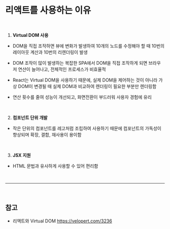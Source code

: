 # 리액트를 사용하는 이유

<br>

1. **Virtual DOM 사용**

- DOM을 직접 조작하면 뷰에 변화가 발생하여 10개의 노드를 수정해야 할 때 10번의 레이아웃 계산과 10번의 리렌더링이 발생

- DOM 조작이 많이 발생하는 복잡한 SPA에서 DOM을 직접 조작하게 되면 브라우저 연산이 늘어나고, 전체적인 프로세스가 비효율적

- React는 Virtual DOM을 사용하기 때문에, 실제 DOM을 제어하는 것이 아니라 가상 DOM이 변경될 때 실제 DOM과 비교하여 렌더링이 필요한 부분만 렌더링함

- 연산 횟수를 줄여 성능이 개선되고, 화면전환이 부드러워 사용자 경험에 유리

<br>

2. **컴포넌트 단위 개발**

- 작은 단위의 컴포넌트를 레고처럼 조립하여 사용하기 때문에 컴포넌트의 가독성이 향상되며 확장, 결합, 재사용이 용이함

<br>

3. **JSX 지원**

- HTML 문법과 유사하게 사용할 수 있어 편리함

<br>

---

<br>

## 참고

- 리액트와 Virtual DOM https://velopert.com/3236
